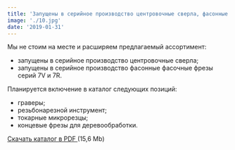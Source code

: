 ```yaml
---
title: 'Запущены в серийное производство центровочные сверла, фасонные фасочные фрезы серий 7V и 7R'
image: './10.jpg'
date: '2019-01-31'
---
```


<p class="lead">
  Мы не стоим на месте и расширяем предлагаемый ассортимент:
</p>

- запущены в серийное производство центровочные сверла;
- запущены в серийное производство фасонные фасочные фрезы серий 7V и 7R.

<p class="lead">
  Планируется включение в каталог следующих позиций: 
</p>

- граверы;
- резьбонарезной инструмент;
- токарные микрорезцы;
- концевые фрезы для деревообработки.

<p>
  <a class="text-red" href="http://cvm-arcon.ru/uploaded/img/catalog/ARCONIT_full.pdf">
    Скачать каталог в&nbsp;PDF
  </a> <span class="text-muted">(15,6&nbsp;Mb)</span>
</p>
